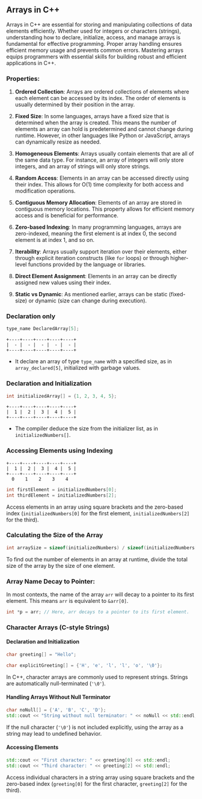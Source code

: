 ## Arrays in C++

Arrays in C++ are essential for storing and manipulating collections of data elements efficiently. Whether used for integers or characters (strings), understanding how to declare, initialize, access, and manage arrays is fundamental for effective programming. Proper array handling ensures efficient memory usage and prevents common errors. Mastering arrays equips programmers with essential skills for building robust and efficient applications in C++.

### **Properties**:

1. **Ordered Collection**: Arrays are ordered collections of elements where each element can be accessed by its index. The order of elements is usually determined by their position in the array.

2. **Fixed Size**: In some languages, arrays have a fixed size that is determined when the array is created. This means the number of elements an array can hold is predetermined and cannot change during runtime. However, in other languages like Python or JavaScript, arrays can dynamically resize as needed.

3. **Homogeneous Elements**: Arrays usually contain elements that are all of the same data type. For instance, an array of integers will only store integers, and an array of strings will only store strings.

4. **Random Access**: Elements in an array can be accessed directly using their index. This allows for O(1) time complexity for both access and modification operations.

5. **Contiguous Memory Allocation**: Elements of an array are stored in contiguous memory locations. This property allows for efficient memory access and is beneficial for performance.

6. **Zero-based Indexing**: In many programming languages, arrays are zero-indexed, meaning the first element is at index 0, the second element is at index 1, and so on.

7. **Iterability**: Arrays usually support iteration over their elements, either through explicit iteration constructs (like `for` loops) or through higher-level functions provided by the language or libraries.

8. **Direct Element Assignment**: Elements in an array can be directly assigned new values using their index.

9. **Static vs Dynamic**: As mentioned earlier, arrays can be static (fixed-size) or dynamic (size can change during execution).

### Declaration only

```cpp
type_name DeclaredArray[5];
```

```
+----+----+----+----+----+
|  - |  - |  - |  - |  - |
+----+----+----+----+----+
```

- It declare an array of type `type_name` with a specified size, as in `array_declared[5]`, initialized with garbage values.

### Declaration and Initialization

```cpp
int initializedArray[] = {1, 2, 3, 4, 5};
```

```
+----+----+----+----+----+
|  1 |  2 |  3 |  4 |  5 |
+----+----+----+----+----+
```

- The compiler deduce the size from the initializer list, as in `initializedNumbers[]`.

### Accessing Elements using Indexing

```
+----+----+----+----+----+
|  1 |  2 |  3 |  4 |  5 |
+----+----+----+----+----+
  0    1    2    3    4
```

```cpp
int firstElement = initializedNumbers[0];
int thirdElement = initializedNumbers[2];
```

Access elements in an array using square brackets and the zero-based index (`initializedNumbers[0]` for the first element, `initializedNumbers[2]` for the third).

### Calculating the Size of the Array

```cpp
int arraySize = sizeof(initializedNumbers) / sizeof(initializedNumbers[0]);
```

To find out the number of elements in an array at runtime, divide the total size of the array by the size of one element.

### **Array Name Decay to Pointer:**

In most contexts, the name of the array `arr` will decay to a pointer to its first element. This means `arr` is equivalent to `&arr[0]`.

```c
int *p = arr; // Here, arr decays to a pointer to its first element.
```

### Character Arrays (C-style Strings)

#### Declaration and Initialization

```cpp
char greeting[] = "Hello";

char explicitGreeting[] = {'H', 'e', 'l', 'l', 'o', '\0'};
```

In C++, character arrays are commonly used to represent strings. Strings are automatically null-terminated (`'\0'`).

#### Handling Arrays Without Null Terminator

```cpp
char noNull[] = {'A', 'B', 'C', 'D'};
std::cout << "String without null terminator: " << noNull << std::endl; // Undefined Output
```

If the null character (`'\0'`) is not included explicitly, using the array as a string may lead to undefined behavior.

#### Accessing Elements

```cpp
std::cout << "First character: " << greeting[0] << std::endl;
std::cout << "Third character: " << greeting[2] << std::endl;
```

Access individual characters in a string array using square brackets and the zero-based index (`greeting[0]` for the first character, `greeting[2]` for the third).
